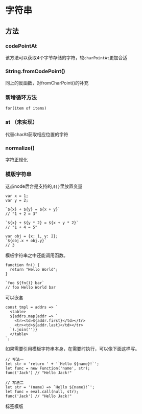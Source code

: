 # 字符串
## 方法
### codePointAt
该方法可以获取4个字节存储的字符，较`charPointAt`更加合适
### String.fromCodePoint()
同上的反函数，对fromCharPoint()的补充
### 新增循环方法
`for(item of items)`
### at （未实现）
代替charAt获取相应位置的字符
### normalize()
字符正规化
### 模版字符串
这点node后台是支持的,`${}`里放置变量

```
var x = 1;
var y = 2;

`${x} + ${y} = ${x + y}`
// "1 + 2 = 3"

`${x} + ${y * 2} = ${x + y * 2}`
// "1 + 4 = 5"

var obj = {x: 1, y: 2};
`${obj.x + obj.y}`
// 3
```
模板字符串之中还能调用函数。

```
function fn() {
  return "Hello World";
}

`foo ${fn()} bar`
// foo Hello World bar
```
可以嵌套

```
const tmpl = addrs => `
  <table>
  ${addrs.map(addr => `
    <tr><td>${addr.first}</td></tr>
    <tr><td>${addr.last}</td></tr>
  `).join('')}
  </table>
`;
```
如果需要引用模板字符串本身，在需要时执行，可以像下面这样写。

```
// 写法一
let str = 'return ' + '`Hello ${name}!`';
let func = new Function('name', str);
func('Jack') // "Hello Jack!"

// 写法二
let str = '(name) => `Hello ${name}!`';
let func = eval.call(null, str);
func('Jack') // "Hello Jack!"
```
标签模版
